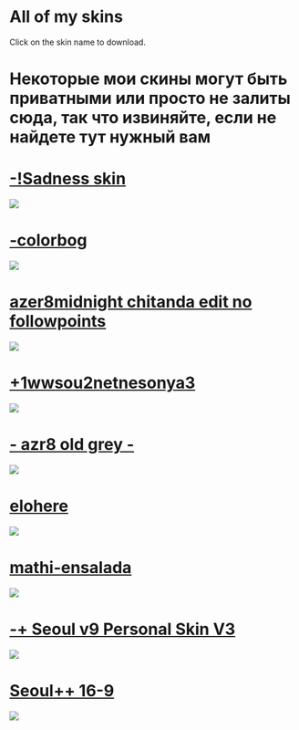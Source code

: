 # All of my skins

Click on the skin name to download.
# Некоторые мои скины могут быть приватными или просто не залиты сюда, так что извиняйте, если не найдете тут нужный вам

# [-!Sadness skin]( http://bit.ly/2VvBLuB)
![](https://osu.ppy.sh/ss/12806705)

# [-colorbog](https://www.dropbox.com/sh/hmsw5x8y9evhl1y/AABtyrpk_ekIRe6IGdXrB0wxa?dl=0&preview=-+colorbog.osk)
![](https://osu.ppy.sh/ss/12786189)
 
# [azer8midnight chitanda edit no followpoints](http://www.mediafire.com/file/nn9gwk1bk1ejnsy/azer8midnight+chitanda+edit.osk)
![](https://osu.ppy.sh/ss/11966641)

# [+1wwsou2netnesonya3](https://drive.google.com/open?id=1bsNRFd2a7Uapk_wm-Ne23AIO5A9v4I8l)
![](https://osu.ppy.sh/ss/12207147)

# [- azr8 old grey -](https://www.dropbox.com/s/v32pu409tcfwm1p/-%20azr8%20old%20grey%20-.osk?dl=0)
![](https://osu.ppy.sh/ss/12165830)

# [elohere](https://drive.google.com/open?id=1G6D_Di0it0PNjXJDZ6K21ut7_1nyV7H-)
![](https://osu.ppy.sh/ss/12207186)

# [mathi-ensalada](https://drive.google.com/open?id=1Db_BWr80sfnjFkObqZJSoAlkdHGntG0g)
![](https://osu.ppy.sh/ss/12207221)

# [-+ Seoul v9 Personal Skin V3](https://drive.google.com/file/d/1yDVYkrWk6mXR5fs9XBc5JPRlXP6j1gsV/view) 
![](https://osu.ppy.sh/ss/12207233)

# [Seoul++ 16-9](https://drive.google.com/open?id=1ZPbhH9RdchAn1L926fuIWa0ygsuYHIQ0) 
![](https://osu.ppy.sh/ss/12207248)






